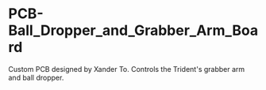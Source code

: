 # PCB-Ball_Dropper_and_Grabber_Arm_Board
Custom PCB designed by Xander To. Controls the Trident's grabber arm and ball dropper.
